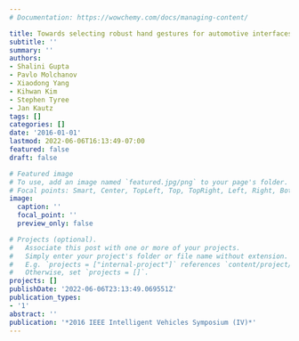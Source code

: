 ```yaml
---
# Documentation: https://wowchemy.com/docs/managing-content/

title: Towards selecting robust hand gestures for automotive interfaces
subtitle: ''
summary: ''
authors:
- Shalini Gupta
- Pavlo Molchanov
- Xiaodong Yang
- Kihwan Kim
- Stephen Tyree
- Jan Kautz
tags: []
categories: []
date: '2016-01-01'
lastmod: 2022-06-06T16:13:49-07:00
featured: false
draft: false

# Featured image
# To use, add an image named `featured.jpg/png` to your page's folder.
# Focal points: Smart, Center, TopLeft, Top, TopRight, Left, Right, BottomLeft, Bottom, BottomRight.
image:
  caption: ''
  focal_point: ''
  preview_only: false

# Projects (optional).
#   Associate this post with one or more of your projects.
#   Simply enter your project's folder or file name without extension.
#   E.g. `projects = ["internal-project"]` references `content/project/deep-learning/index.md`.
#   Otherwise, set `projects = []`.
projects: []
publishDate: '2022-06-06T23:13:49.069551Z'
publication_types:
- '1'
abstract: ''
publication: '*2016 IEEE Intelligent Vehicles Symposium (IV)*'
---
```

